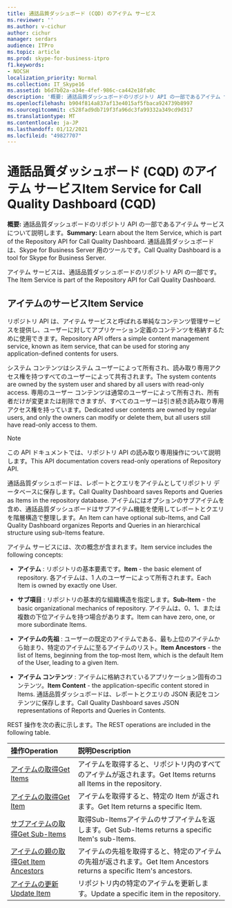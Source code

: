 ```yaml
---
title: 通話品質ダッシュボード (CQD) のアイテム サービス
ms.reviewer: ''
ms.author: v-cichur
author: cichur
manager: serdars
audience: ITPro
ms.topic: article
ms.prod: skype-for-business-itpro
f1.keywords:
- NOCSH
localization_priority: Normal
ms.collection: IT_Skype16
ms.assetid: b6d7b02a-a34e-4fef-986c-ca442e18fa0c
description: '概要: 通話品質ダッシュボードのリポジトリ API の一部であるアイテム サービスについて説明します。 通話品質ダッシュボードは、Skype for Business Server 用のツールです。'
ms.openlocfilehash: b904f814a837af13e4015af5fbaca924739b8997
ms.sourcegitcommit: c528fad9db719f3fa96dc3fa99332a349cd9d317
ms.translationtype: MT
ms.contentlocale: ja-JP
ms.lasthandoff: 01/12/2021
ms.locfileid: "49827707"
---
```

# <a name="item-service-for-call-quality-dashboard-cqd"></a><span data-ttu-id="729ec-104">通話品質ダッシュボード (CQD) のアイテム サービス</span><span class="sxs-lookup"><span data-stu-id="729ec-104">Item Service for Call Quality Dashboard (CQD)</span></span>
 
<span data-ttu-id="729ec-105">**概要:** 通話品質ダッシュボードのリポジトリ API の一部であるアイテム サービスについて説明します。</span><span class="sxs-lookup"><span data-stu-id="729ec-105">**Summary:** Learn about the Item Service, which is part of the Repository API for Call Quality Dashboard.</span></span> <span data-ttu-id="729ec-106">通話品質ダッシュボードは、Skype for Business Server 用のツールです。</span><span class="sxs-lookup"><span data-stu-id="729ec-106">Call Quality Dashboard is a tool for Skype for Business Server.</span></span>
  
<span data-ttu-id="729ec-107">アイテム サービスは、通話品質ダッシュボードのリポジトリ API の一部です。</span><span class="sxs-lookup"><span data-stu-id="729ec-107">The Item Service is part of the Repository API for Call Quality Dashboard.</span></span>
  
## <a name="item-service"></a><span data-ttu-id="729ec-108">アイテムのサービス</span><span class="sxs-lookup"><span data-stu-id="729ec-108">Item Service</span></span>

<span data-ttu-id="729ec-109">リポジトリ API は、アイテム サービスと呼ばれる単純なコンテンツ管理サービスを提供し、ユーザーに対してアプリケーション定義のコンテンツを格納するために使用できます。</span><span class="sxs-lookup"><span data-stu-id="729ec-109">Repository API offers a simple content management service, known as item service, that can be used for storing any application-defined contents for users.</span></span> 
  
<span data-ttu-id="729ec-110">システム コンテンツはシステム ユーザーによって所有され、読み取り専用アクセス権を持つすべてのユーザーによって共有されます。</span><span class="sxs-lookup"><span data-stu-id="729ec-110">The system contents are owned by the system user and shared by all users with read-only access.</span></span> <span data-ttu-id="729ec-111">専用のユーザー コンテンツは通常のユーザーによって所有され、所有者だけが変更または削除できますが、すべてのユーザーは引き続き読み取り専用アクセス権を持っています。</span><span class="sxs-lookup"><span data-stu-id="729ec-111">Dedicated user contents are owned by regular users, and only the owners can modify or delete them, but all users still have read-only access to them.</span></span>
  
> [!NOTE]
> <span data-ttu-id="729ec-112">この API ドキュメントでは、リポジトリ API の読み取り専用操作について説明します。</span><span class="sxs-lookup"><span data-stu-id="729ec-112">This API documentation covers read-only operations of Repository API.</span></span> 
  
<span data-ttu-id="729ec-113">通話品質ダッシュボードは、レポートとクエリをアイテムとしてリポジトリ データベースに保存します。</span><span class="sxs-lookup"><span data-stu-id="729ec-113">Call Quality Dashboard saves Reports and Queries as Items in the repository database.</span></span> <span data-ttu-id="729ec-114">アイテムにはオプションのサブアイテムを含め、通話品質ダッシュボードはサブアイテム機能を使用してレポートとクエリを階層構造で整理します。</span><span class="sxs-lookup"><span data-stu-id="729ec-114">An Item can have optional sub-Items, and Call Quality Dashboard organizes Reports and Queries in an hierarchical structure using sub-Items feature.</span></span>
  
<span data-ttu-id="729ec-115">アイテム サービスには、次の概念が含まれます。</span><span class="sxs-lookup"><span data-stu-id="729ec-115">Item service includes the following concepts:</span></span>
  
- <span data-ttu-id="729ec-116">**アイテム** : リポジトリの基本要素です。</span><span class="sxs-lookup"><span data-stu-id="729ec-116">**Item** - the basic element of repository.</span></span> <span data-ttu-id="729ec-117">各アイテムは、1 人のユーザーによって所有されます。</span><span class="sxs-lookup"><span data-stu-id="729ec-117">Each Item is owned by exactly one User.</span></span>
    
- <span data-ttu-id="729ec-118">**サブ項目** : リポジトリの基本的な組織構造を指定します。</span><span class="sxs-lookup"><span data-stu-id="729ec-118">**Sub-Item** - the basic organizational mechanics of repository.</span></span> <span data-ttu-id="729ec-119">アイテムは、0、1、または複数の下位アイテムを持つ場合があります。</span><span class="sxs-lookup"><span data-stu-id="729ec-119">Item can have zero, one, or more subordinate Items.</span></span>
    
- <span data-ttu-id="729ec-120">**アイテムの先祖** : ユーザーの既定のアイテムである、最も上位のアイテムから始まり、特定のアイテムに至るアイテムのリスト。</span><span class="sxs-lookup"><span data-stu-id="729ec-120">**Item Ancestors** - the list of Items, beginning from the top-most Item, which is the default Item of the User, leading to a given Item.</span></span>
    
- <span data-ttu-id="729ec-121">**アイテム コンテンツ** : アイテムに格納されているアプリケーション固有のコンテンツ。</span><span class="sxs-lookup"><span data-stu-id="729ec-121">**Item Content** - the application-specific content stored in Items.</span></span> <span data-ttu-id="729ec-122">通話品質ダッシュボードは、レポートとクエリの JSON 表記をコンテンツに保存します。</span><span class="sxs-lookup"><span data-stu-id="729ec-122">Call Quality Dashboard saves JSON representations of Reports and Queries in Contents.</span></span>
    
<span data-ttu-id="729ec-123">REST 操作を次の表に示します。</span><span class="sxs-lookup"><span data-stu-id="729ec-123">The REST operations are included in the following table.</span></span>
  

|<span data-ttu-id="729ec-124">**操作**</span><span class="sxs-lookup"><span data-stu-id="729ec-124">**Operation**</span></span>|<span data-ttu-id="729ec-125">**説明**</span><span class="sxs-lookup"><span data-stu-id="729ec-125">**Description**</span></span>|
|:-----|:-----|
|[<span data-ttu-id="729ec-126">アイテムの取得</span><span class="sxs-lookup"><span data-stu-id="729ec-126">Get Items</span></span>](get-items.md) <br/> |<span data-ttu-id="729ec-127">アイテムを取得すると、リポジトリ内のすべてのアイテムが返されます。</span><span class="sxs-lookup"><span data-stu-id="729ec-127">Get Items returns all Items in the repository.</span></span>  <br/> |
|[<span data-ttu-id="729ec-128">アイテムの取得</span><span class="sxs-lookup"><span data-stu-id="729ec-128">Get Item</span></span>](get-item.md) <br/> |<span data-ttu-id="729ec-129">アイテムを取得すると、特定の Item が返されます。</span><span class="sxs-lookup"><span data-stu-id="729ec-129">Get Item returns a specific Item.</span></span>  <br/> |
|[<span data-ttu-id="729ec-130">サブアイテムの取得</span><span class="sxs-lookup"><span data-stu-id="729ec-130">Get Sub-Items</span></span>](get-sub-items.md) <br/> |<span data-ttu-id="729ec-131">取得Sub-Itemsアイテムのサブアイテムを返します。</span><span class="sxs-lookup"><span data-stu-id="729ec-131">Get Sub-Items returns a specific Item's sub-Items.</span></span>  <br/> |
|[<span data-ttu-id="729ec-132">アイテムの親の取得</span><span class="sxs-lookup"><span data-stu-id="729ec-132">Get Item Ancestors</span></span>](get-item-ancestors.md) <br/> |<span data-ttu-id="729ec-133">アイテムの先祖を取得すると、特定のアイテムの先祖が返されます。</span><span class="sxs-lookup"><span data-stu-id="729ec-133">Get Item Ancestors returns a specific Item's ancestors.</span></span>  <br/> |
|[<span data-ttu-id="729ec-134">アイテムの更新</span><span class="sxs-lookup"><span data-stu-id="729ec-134">Update Item</span></span>](update-item.md) <br/> |<span data-ttu-id="729ec-135">リポジトリ内の特定のアイテムを更新します。</span><span class="sxs-lookup"><span data-stu-id="729ec-135">Update a specific item in the repository.</span></span>  <br/> |
   

